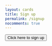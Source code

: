 ```yaml
---
layout: cards
title: Sign up
permalink: /signup
nocomments: true
---
```

<p class="text-center mt-5 mb-5"><button type="button" class="mt-5 mb-5 btn btn-primary btn-lg login">Click here to sign up</button></p>
<div id="login-conf" data-autoload="true" data-tab="signup">
</div>
